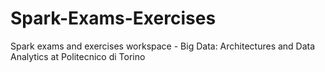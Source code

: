 # Spark-Exams-Exercises
Spark exams and exercises workspace - Big Data: Architectures and Data Analytics at Politecnico di Torino
